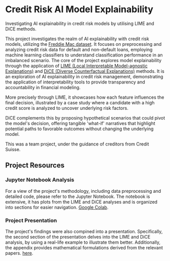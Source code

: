 # Credit Risk AI Model Explainability
Investigating AI explainability in credit risk models by utilising LIME and DiCE methods.

This project investigates the realm of AI explainability with credit risk models, utilizing the [Freddie Mac dataset](https://www.freddiemac.com/research/datasets/sf-loanlevel-dataset). It focuses on preprocessing and analyzing credit risk data for default and non-default loans, employing machine learning classifiers to understand classification performance in an imbalanced scenario. The core of the project explores model explainability through the application of [LIME (Local Interpretable Model-agnostic Explanations)](https://arxiv.org/abs/1602.04938) and [DiCE (Diverse Counterfactual Explanations)](https://arxiv.org/abs/1905.07697) methods. It is an exploration of AI explainability in credit risk management, demonstrating the application of interpretability tools to provide transparency and accountability in financial modeling.

More precisely through LIME, it showcases how each feature influences the final decision, illustrated by a case study where a candidate with a high credit score is analyzed to uncover underlying risk factors. 

DiCE complements this by proposing hypothetical scenarios that could pivot the model's decision, offering tangible 'what-if' narratives that highlight potential paths to favorable outcomes without changing the underlying model.

This was a team project, under the guidance of creditors from Credit Suisse.

## Project Resources

### Jupyter Notebook Analysis

For a view of the project's methodology, including data preprocessing and detailed code, please refer to the Jupyter Notebook. The notebook is extensive, it has plots from the LIME and DiCE analyses and is organized into sections for easier navigation.  [Google Colab](#).

### Project Presentation

The project's findings were also compined into a presentation. Specifically, the second section of the presentation delves into the LIME and DiCE analysis, by using a real-life example to illustrate them better. Additionally, the appendix provides mathematical formulations derived from the relevant papers. [here](#).
